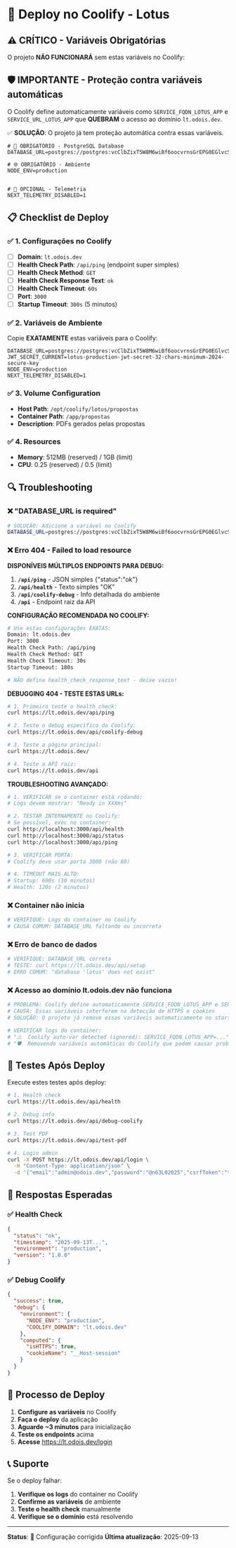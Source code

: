 # 🚀 Deploy no Coolify - Lotus

## ⚠️ **CRÍTICO - Variáveis Obrigatórias**

O projeto **NÃO FUNCIONARÁ** sem estas variáveis no Coolify:

## 🛡️ **IMPORTANTE - Proteção contra variáveis automáticas**

O Coolify define automaticamente variáveis como `SERVICE_FQDN_LOTUS_APP` e `SERVICE_URL_LOTUS_APP` que **QUEBRAM** o acesso ao domínio `lt.odois.dev`. 

✅ **SOLUÇÃO**: O projeto já tem proteção automática contra essas variáveis.

```env
# 🔐 OBRIGATÓRIO - PostgreSQL Database
DATABASE_URL=postgres://postgres:vcClbZixT5W8M6wiBf6oocvrnsGrEPG0EGlvcSnKZ7sGhIQMkrGNxWAsgoH87cfC@212.85.13.91:5432/lotus

# 🌐 OBRIGATÓRIO - Ambiente
NODE_ENV=production


# 🔧 OPCIONAL - Telemetria
NEXT_TELEMETRY_DISABLED=1
```

## 📋 **Checklist de Deploy**

### ✅ **1. Configurações no Coolify**
- [ ] **Domain**: `lt.odois.dev`
- [ ] **Health Check Path**: `/api/ping` (endpoint super simples)
- [ ] **Health Check Method**: `GET`
- [ ] **Health Check Response Text**: `ok`
- [ ] **Health Check Timeout**: `60s`
- [ ] **Port**: `3000`
- [ ] **Startup Timeout**: `300s` (5 minutos)

### ✅ **2. Variáveis de Ambiente**
Copie **EXATAMENTE** estas variáveis para o Coolify:

```env
DATABASE_URL=postgres://postgres:vcClbZixT5W8M6wiBf6oocvrnsGrEPG0EGlvcSnKZ7sGhIQMkrGNxWAsgoH87cfC@212.85.13.91:5432/lotus
JWT_SECRET_CURRENT=lotus-production-jwt-secret-32-chars-minimum-2024-secure-key
NODE_ENV=production
NEXT_TELEMETRY_DISABLED=1
```

### ✅ **3. Volume Configuration**
- **Host Path**: `/opt/coolify/lotus/propostas`
- **Container Path**: `/app/propostas`
- **Description**: PDFs gerados pelas propostas

### ✅ **4. Resources**
- **Memory**: 512MB (reserved) / 1GB (limit)
- **CPU**: 0.25 (reserved) / 0.5 (limit)

## 🔍 **Troubleshooting**

### ❌ **"DATABASE_URL is required"**
```bash
# SOLUÇÃO: Adicione a variável no Coolify
DATABASE_URL=postgres://postgres:vcClbZixT5W8M6wiBf6oocvrnsGrEPG0EGlvcSnKZ7sGhIQMkrGNxWAsgoH87cfC@212.85.13.91:5432/lotus
```

### ❌ **Erro 404 - Failed to load resource**

**DISPONÍVEIS MÚLTIPLOS ENDPOINTS PARA DEBUG:**

1. **`/api/ping`** - JSON simples {"status":"ok"}
2. **`/api/health`** - Texto simples "OK" 
3. **`/api/coolify-debug`** - Info detalhada do ambiente
4. **`/api`** - Endpoint raiz da API

**CONFIGURAÇÃO RECOMENDADA NO COOLIFY:**

```bash
# Use estas configurações EXATAS:
Domain: lt.odois.dev
Port: 3000
Health Check Path: /api/ping
Health Check Method: GET
Health Check Timeout: 30s
Startup Timeout: 180s

# NÃO defina health_check_response_text - deixe vazio!
```

**DEBUGGING 404 - TESTE ESTAS URLs:**

```bash
# 1. Primeiro teste o health check:
curl https://lt.odois.dev/api/ping

# 2. Teste o debug específico do Coolify:
curl https://lt.odois.dev/api/coolify-debug

# 3. Teste a página principal:
curl https://lt.odois.dev/

# 4. Teste a API raiz:
curl https://lt.odois.dev/api
```

**TROUBLESHOOTING AVANÇADO:**
```bash
# 1. VERIFICAR se o container está rodando:
# Logs devem mostrar: "Ready in XXXms"

# 2. TESTAR INTERNAMENTE no Coolify:
# Se possível, exec no container:
curl http://localhost:3000/api/health
curl http://localhost:3000/api/status  
curl http://localhost:3000/api/ping

# 3. VERIFICAR PORTA:
# Coolify deve usar porta 3000 (não 80)

# 4. TIMEOUT MAIS ALTO:
# Startup: 600s (10 minutos)
# Health: 120s (2 minutos)
```

### ❌ **Container não inicia**
```bash
# VERIFIQUE: Logs do container no Coolify
# CAUSA COMUM: DATABASE_URL faltando ou incorreta
```

### ❌ **Erro de banco de dados**
```bash
# VERIFIQUE: DATABASE_URL correta
# TESTE: curl https://lt.odois.dev/api/setup
# ERRO COMUM: "database 'lotus' does not exist"
```

### ❌ **Acesso ao domínio lt.odois.dev não funciona**
```bash
# PROBLEMA: Coolify define automaticamente SERVICE_FQDN_LOTUS_APP e SERVICE_URL_LOTUS_APP
# CAUSA: Essas variáveis interferem na detecção de HTTPS e cookies
# SOLUÇÃO: O projeto já remove essas variáveis automaticamente no start-server.sh

# VERIFICAR logs do container:
# "⚠️  Coolify auto-var detected (ignored): SERVICE_FQDN_LOTUS_APP=..."
# "🛡️  Removendo variáveis automáticas do Coolify que podem causar problemas..."
```

## 🧪 **Testes Após Deploy**

Execute estes testes após deploy:

```bash
# 1. Health check
curl https://lt.odois.dev/api/health

# 2. Debug info
curl https://lt.odois.dev/api/debug-coolify

# 3. Test PDF
curl https://lt.odois.dev/api/test-pdf

# 4. Login admin
curl -X POST https://lt.odois.dev/api/login \
  -H "Content-Type: application/json" \
  -d '{"email":"admin@odois.dev","password":"@n63L02025","csrfToken":"test"}'
```

## 🎯 **Respostas Esperadas**

### ✅ **Health Check**
```json
{
  "status": "ok",
  "timestamp": "2025-09-13T...",
  "environment": "production",
  "version": "1.0.0"
}
```

### ✅ **Debug Coolify**
```json
{
  "success": true,
  "debug": {
    "environment": {
      "NODE_ENV": "production",
      "COOLIFY_DOMAIN": "lt.odois.dev"
    },
    "computed": {
      "isHTTPS": true,
      "cookieName": "__Host-session"
    }
  }
}
```

## 🔄 **Processo de Deploy**

1. **Configure as variáveis** no Coolify
2. **Faça o deploy** da aplicação
3. **Aguarde ~3 minutos** para inicialização
4. **Teste os endpoints** acima
5. **Acesse** https://lt.odois.dev/login

## 📞 **Suporte**

Se o deploy falhar:

1. **Verifique os logs** do container no Coolify
2. **Confirme as variáveis** de ambiente
3. **Teste o health check** manualmente
4. **Verifique se o domínio** está resolvendo

---

**Status**: 🔧 Configuração corrigida
**Última atualização**: 2025-09-13